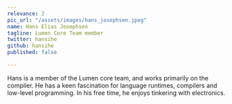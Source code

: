 ```yaml
---
relevance: 2
pic_url: "/assets/images/hans_josephsen.jpeg"
name: Hans Elias Josephsen
tagline: Lumen Core Team member
twitter: hansihe
github: hansihe
published: false

---
```

Hans is a member of the Lumen core team, and works primarily on the compiler. He has a keen fascination for language runtimes, compilers and low-level programming. In his free time, he enjoys tinkering with electronics.